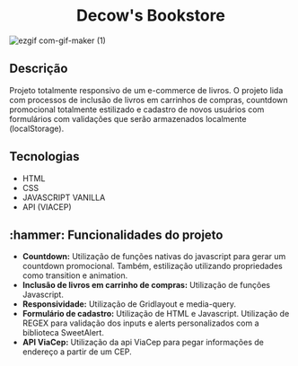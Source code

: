 # <h1 align="center"> Decow's Bookstore </h1> 

![ezgif com-gif-maker (1)](https://user-images.githubusercontent.com/100027700/202316787-0495f641-af42-43a2-97e0-9648f9432240.gif)


<h2>Descrição</h2>
Projeto totalmente responsivo de um e-commerce de livros. O projeto lida com processos de inclusão de livros em carrinhos de compras, countdown promocional totalmente estilizado e cadastro de novos usuários com formulários com validações que serão armazenados localmente (localStorage).

<h2>Tecnologias</h2>
<ul>
<li>HTML
<li>CSS
<li>JAVASCRIPT VANILLA
<li>API (VIACEP)
</ul>


<h2>:hammer: Funcionalidades do projeto</h2>
<ul>
<li><b>Countdown:</b> Utilização de funções nativas do javascript para gerar um countdown promocional. Também, estilização utilizando propriedades como transition e animation.
<li><b>Inclusão de livros em carrinho de compras:</b> Utilização de funções Javascript.
<li><b>Responsividade:</b> Utilização de Gridlayout e media-query.
<li><b>Formulário de cadastro:</b> Utilização de HTML e Javascript. Utilização de REGEX para validação dos inputs e alerts personalizados com a biblioteca SweetAlert.
<li><b>API ViaCep:</b> Utilização da api ViaCep para pegar informações de endereço a partir de um CEP.
</ul>

